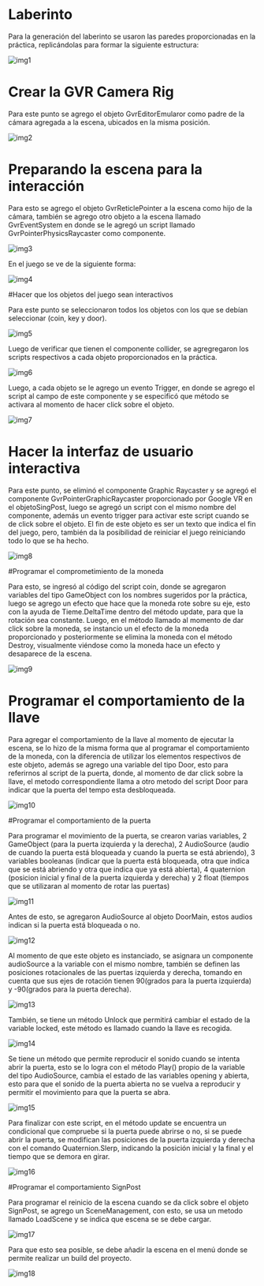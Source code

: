 # Laberinto

Para la generación del laberinto se usaron las paredes proporcionadas en la práctica, replicándolas para formar la siguiente estructura:

![img1](/Imagenes/i1.jpg)

# Crear la GVR Camera Rig

Para este punto se agrego el objeto GvrEditorEmularor como padre de la cámara agregada a la escena, ubicados en la misma posición.

![img2](/laberinto/Imagenes/i2.png)

# Preparando la escena para la interacción

Para esto se agrego el objeto GvrReticlePointer a la escena como hijo de la cámara, también se agrego otro objeto a la escena llamado GvrEventSystem en donde se le agregó un script llamado GvrPointerPhysicsRaycaster como componente.

![img3](/Imagenes/i3.png)

En el juego se ve de la siguiente forma:

![img4](/Imagenes/i4.png)

#Hacer que los objetos del juego sean interactivos

Para este punto se seleccionaron todos los objetos con los que se debían seleccionar (coin, key y door).

![img5](/Imagenes/i5.png)

Luego de verificar que tienen el componente collider, se agregregaron los scripts respectivos a cada objeto proporcionados en la práctica.

![img6](/Imagenes/i6.png)

Luego, a cada objeto se le agrego un evento Trigger, en donde se agrego el script al campo de este componente y se especificó que método se activara al momento de hacer click sobre el objeto.

![img7](/Imagenes/i7.png)

# Hacer la interfaz de usuario interactiva

Para este punto, se eliminó el componente Graphic Raycaster y se agregó el componente GvrPointerGraphicRaycaster proporcionado por Google VR en el objetoSingPost, luego se agregó un script con el mismo nombre del componente, además un evento trigger para activar este script cuando se de click sobre el objeto. El fin de este objeto es ser un texto que indica el fin del juego, pero, también da la posibilidad de reiniciar el juego reiniciando todo lo que se ha hecho.

![img8](/Imagenes/i8.png)

#Programar el comprometimiento de la moneda

Para esto, se ingresó al código del script coin, donde se agregaron variables del tipo GameObject con los nombres sugeridos por la práctica, luego se agrego un efecto que hace que la moneda rote sobre su eje, esto con la ayuda de Tieme.DeltaTime dentro del método update, para que la rotación sea constante. Luego, en el método llamado al momento de dar click sobre la moneda, se instancio un el efecto de la moneda proporcionado y posteriormente se elimina la moneda con el método Destroy, visualmente viéndose como la moneda hace un efecto y desaparece de la escena.

![img9](/Imagenes/i9.png)

# Programar el comportamiento de la llave

Para agregar el comportamiento de la llave al momento de ejecutar la escena, se lo hizo de la misma forma que al programar el comportamiento de la moneda, con la diferencia de utilizar los elementos respectivos de este objeto, además se agrego una variable del tipo Door, esto para referirnos al script de la puerta, donde, al momento de dar click sobre la llave, el metodo correspondiente llama a otro metodo del script Door para indicar que la puerta del tempo esta desbloqueada.

![img10](/Imagenes/i10.png)

#Programar el comportamiento de la puerta

Para programar el movimiento de la puerta, se crearon varias variables, 2 GameObject (para la puerta izquierda y la derecha), 2 AudioSource (audio de cuando la puerta está bloqueada y cuando la puerta se está abriendo), 3 variables booleanas (indicar que la puerta está bloqueada, otra que indica que se está abriendo y otra que indica que ya está abierta), 4 quaternion (posicion inicial y final de la puerta izquierda y derecha) y 2 float (tiempos que se utilizaran al momento de rotar las puertas)

![img11](/Imagenes/i11.png)

Antes de esto, se agregaron AudioSource al objeto DoorMain, estos audios indican si la puerta está bloqueada o no.

![img12](/Imagenes/i12.png)

Al momento de que este objeto es instanciado, se asignara un componente audioSource a la variable con el mismo nombre, también se definen las posiciones rotacionales de las puertas izquierda y derecha, tomando en cuenta que sus ejes de rotación tienen 90(grados para la puerta izquierda) y  -90(grados para la puerta derecha).

![img13](/Imagenes/i13.png)

También, se tiene un método Unlock que permitirá cambiar el estado de la variable locked, este método es llamado cuando la llave es recogida.

![img14](/Imagenes/i14.png)

Se tiene un método que permite reproducir el sonido cuando se intenta abrir la puerta, esto se lo logra con el método Play() propio de la variable del tipo AudioSource, cambia el estado de las variables opening y abierta, esto para que el sonido de la puerta abierta no se vuelva a reproducir y  permitir el movimiento para que la puerta se abra.

![img15](/Imagenes/i15.png)

Para finalizar con este script, en el método update se encuentra un condicional que compruebe si la puerta puede abrirse o no, si se puede abrir la puerta, se modifican las posiciones de la puerta izquierda y derecha con el comando Quaternion.Slerp, indicando la posición inicial y la final  y el tiempo que se demora en girar.

![img16](/Imagenes/i16.png)

#Programar el comportamiento SignPost

Para programar el reinicio de la escena cuando se da click sobre el objeto SignPost, se agrego un SceneManagement, con esto, se usa un metodo llamado LoadScene y se indica que escena se se debe cargar.

![img17](/Imagenes/i17.png)

Para que esto sea posible, se debe añadir la escena en el menú donde se permite realizar un build del proyecto.

![img18](/Imagenes/i18.png)